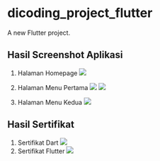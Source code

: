 # dicoding_project_flutter

A new Flutter project.

## Hasil Screenshot Aplikasi

1. Halaman Homepage
![](image/Halaman1.jpeg)

2. Halaman Menu Pertama
![](image/Halaman2.jpeg)
![](image/Halaman3.jpeg)

4. Halaman Menu Kedua
![](image/Halaman4.jpeg)

## Hasil Sertifikat
1. Sertifikat Dart
![](image/SertifikatDart.png)
3. Sertifikat Flutter
![](image/SertifikatFlutter.png)
